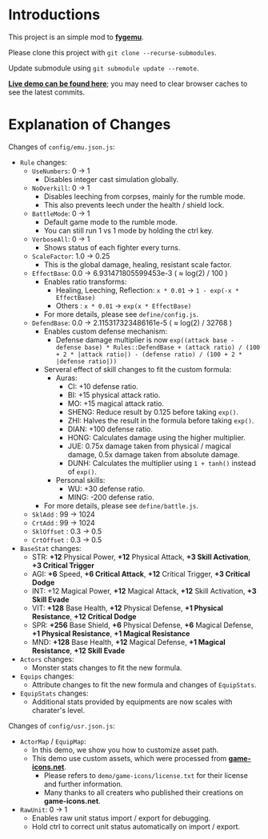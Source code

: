 # Introductions #

This project is an simple mod to __[fygemu](https://github.com/hirakanaKF/fygemu)__.

Please clone this project with `git clone --recurse-submodules`.

Update submodule using `git submodule update --remote`. 

__[Live demo can be found here](https://hirakanakf.github.io/fygmod/)__; you may need to clear browser caches to see the latest commits.

# Explanation of Changes #

Changes of `config/emu.json.js`:
* `Rule` changes:
  * `UseNumbers`: 0 -> 1
    * Disables integer cast simulation globally.
  * `NoOverkill`: 0 -> 1
    * Disables leeching from corpses, mainly for the rumble mode.
    * This also prevents leech under the health / shield lock.
  * `BattleMode`: 0 -> 1
    * Default game mode to the rumble mode.
    * You can still run 1 vs 1 mode by holding the ctrl key.
  * `VerboseAll`: 0 -> 1
    * Shows status of each fighter every turns.
  * `ScaleFactor`: 1.0 -> 0.25
    * This is the global damage, healing, resistant scale factor.
  * `EffectBase`: 0.0 -> 6.931471805599453e-3 ( ≈ log(2) / 100 )
    * Enables ratio transforms:
      * Healing, Leeching, Reflection: `x * 0.01` -> `1 - exp(-x * EffectBase)`
      * Others : `x * 0.01` -> `exp(x * EffectBase)`
    * For more details, please see `define/config.js`.
  * `DefendBase`: 0.0 -> 2.115317323486161e-5  ( ≈ log(2) / 32768 )
    * Enables custom defense mechanism:
      * Defense damage multiplier is now `exp((attack base - defense base) * Rules::DefendBase + (attack ratio) / (100 + 2 * |attack ratio|) - (defense ratio) / (100 + 2 * |defense ratio|))`
    * Serveral effect of skill changes to fit the custom formula:
      * Auras:
        * CI: +10 defense ratio.
        * BI: +15 physical attack ratio.
        * MO: +15 magical attack ratio.
        * SHENG: Reduce result by 0.125 before taking `exp()`.
        * ZHI: Halves the result in the formula before taking `exp()`.
        * DIAN: +100 defense ratio.
        * HONG: Calculates damage using the higher multiplier.
        * JUE: 0.75x damage taken from physical / magical damage, 0.5x damage taken from absolute damage.
        * DUNH: Calculates the multiplier using `1 + tanh()` instead of `exp()`.
      * Personal skills:
        * WU: +30 defense ratio.
        * MING: -200 defense ratio.
    * For more details, please see `define/battle.js`.
  * `SklAdd` : 99 -> 1024
  * `CrtAdd` : 99 -> 1024
  * `SklOffset` : 0.3 -> 0.5
  * `CrtOffset` : 0.3 -> 0.5
 * `BaseStat` changes:
   * STR: __+12__ Physical Power, __+12__ Physical Attack, __+3 Skill Activation__, __+3 Critical Trigger__ 
   * AGI: __+6__ Speed, __+6 Critical Attack__, __+12__ Critical Trigger, __+3 Critical Dodge__
   * INT: +12 Magical Power, __+12__ Magical Attack, __+12__ Skill Activation, __+3 Skill Evade__ 
   * VIT: __+128__ Base Health, __+12__ Physical Defense, __+1 Physical Resistance__,  __+12 Critical Dodge__
   * SPR: __+256__ Base Shield, __+6__ Physical Defense, __+6__ Magical Defense, __+1 Physical Resistance__, __+1 Magical Resistance__
   * MND: __+128__ Base Health, __+12__ Magical Defense, __+1 Magical Resistance__, __+12 Skill Evade__
 * `Actors` changes:
   * Monster stats changes to fit the new formula.
 * `Equips` changes:
   * Attribute changes to fit the new formula and changes of `EquipStats`.
 * `EquipStats` changes:
   * Additional stats provided by equipments are now scales with charater's level.

Changes of `config/usr.json.js`:
 * `ActorMap` / `EquipMap`:
   * In this demo, we show you how to customize asset path.
   * This demo use custom assets, which were processed from __[game-icons.net](https://game-icons.net/)__.
     * Please refers to `demo/game-icons/license.txt` for their license and further information.
     * Many thanks to all creaters who published their creations on __game-icons.net__.
 * `RawUnit`: 0 -> 1
   * Enables raw unit status import / export for debugging.
   * Hold ctrl to correct unit status automatically on import / export.

